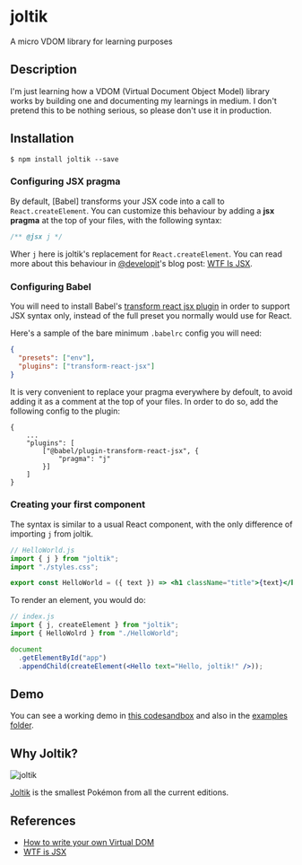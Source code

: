 # joltik

A micro VDOM library for learning purposes

## Description

I'm just learning how a VDOM (Virtual Document Object Model) library works by building one and documenting my learnings in medium. I don't pretend this to be nothing serious, so please don't use it in production.

## Installation

```
$ npm install joltik --save
```

### Configuring JSX pragma

By default, [Babel] transforms your JSX code into a call to `React.createElement`. You can customize this behaviour by adding a **jsx pragma** at the top of your files, with the following syntax:

```js
/** @jsx j */
```

Wher `j` here is joltik's replacement for `React.createElement`. You can read more about this behaviour in [@developit](https://github.com/developit)'s blog post: [WTF Is JSX](https://jasonformat.com/wtf-is-jsx/).

### Configuring Babel

You will need to install Babel's [transform react jsx plugin](https://babeljs.io/docs/en/babel-plugin-transform-react-jsx) in order to support JSX syntax only, instead of the full preset you normally would use for React.

Here's a sample of the bare minimum `.babelrc` config you will need:

```json
{
  "presets": ["env"],
  "plugins": ["transform-react-jsx"]
}
```

It is very convenient to replace your pragma everywhere by defoult, to avoid adding it as a comment at the top of your files. In order to do so, add the following config to the plugin:

```
{
    ...
    "plugins": [
        ["@babel/plugin-transform-react-jsx", {
            "pragma": "j"
        }]
    ]
}
```

### Creating your first component

The syntax is similar to a usual React component, with the only difference of importing `j` from joltik.

```jsx
// HelloWorld.js
import { j } from "joltik";
import "./styles.css";

export const HelloWorld = ({ text }) => <h1 className="title">{text}</h1>;
```

To render an element, you would do:

```jsx
// index.js
import { j, createElement } from "joltik";
import { HelloWolrd } from "./HelloWorld";

document
  .getElementById("app")
  .appendChild(createElement(<Hello text="Hello, joltik!" />));
```

## Demo

You can see a working demo in [this codesandbox](https://codesandbox.io/s/93474k06xr) and also in the [examples folder](https://github.com/d4nidev/joltik/tree/master/examples).

## Why Joltik?

![joltik]

[Joltik](<https://bulbapedia.bulbagarden.net/wiki/Joltik_(Pok%C3%A9mon)>) is the smallest Pokémon from all the current editions.

## References

- [How to write your own Virtual DOM](https://medium.com/@deathmood/how-to-write-your-own-virtual-dom-ee74acc13060)
- [WTF is JSX](https://jasonformat.com/wtf-is-jsx/)

[joltik]: https://cdn.bulbagarden.net/upload/e/e7/Spr_5b_595.png

